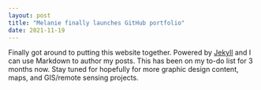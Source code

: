 ```yaml
---
layout: post
title: "Melanie finally launches GitHub portfolio"
date: 2021-11-19
---
```


Finally got around to putting this website together. Powered by [Jekyll](http://jekyllrb.com) and I can use Markdown to author my posts. This has been on my to-do list for 3 months now.
Stay tuned for hopefully for more graphic design content, maps, and GIS/remote sensing projects.

